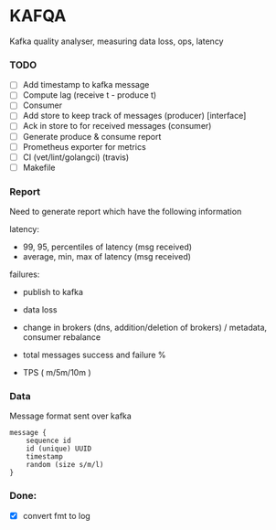 # KAFQA

Kafka quality analyser, measuring data loss, ops, latency

### TODO
* [ ] Add timestamp to kafka message
* [ ] Compute lag (receive t - produce t)
* [ ] Consumer
* [ ] Add store to keep track of messages (producer) [interface]
* [ ] Ack in store to for received messages (consumer)
* [ ] Generate produce & consume report
* [ ] Prometheus exporter for metrics
* [ ] CI (vet/lint/golangci) (travis)
* [ ] Makefile

### Report

Need to generate report which have the following information

latency:
 * 99, 95, percentiles of latency (msg received)
 * average, min, max of latency (msg received)

failures:
 * publish to kafka
 * data loss

* change in brokers (dns, addition/deletion of brokers) / metadata, consumer rebalance
* total messages success and failure %
* TPS ( m/5m/10m )

### Data

Message format sent over kafka
```
message {
    sequence id
    id (unique) UUID
    timestamp
    random (size s/m/l)
}
```

### Done:
* [X] convert fmt to log

